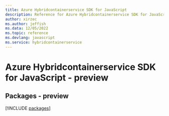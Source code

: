 ```yaml
---
title: Azure Hybridcontainerservice SDK for JavaScript
description: Reference for Azure Hybridcontainerservice SDK for JavaScript
author: xirzec
ms.author: jeffish
ms.data: 12/05/2022
ms.topic: reference
ms.devlang: javascript
ms.service: hybridcontainerservice
---
```

# Azure Hybridcontainerservice SDK for JavaScript - preview
## Packages - preview
[!INCLUDE [packages](hybridcontainerservice-index.md)]
